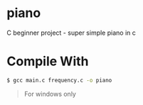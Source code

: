# piano
C beginner project - super simple piano in c

# Compile With

```sh
$ gcc main.c frequency.c -o piano
```

> For windows only
